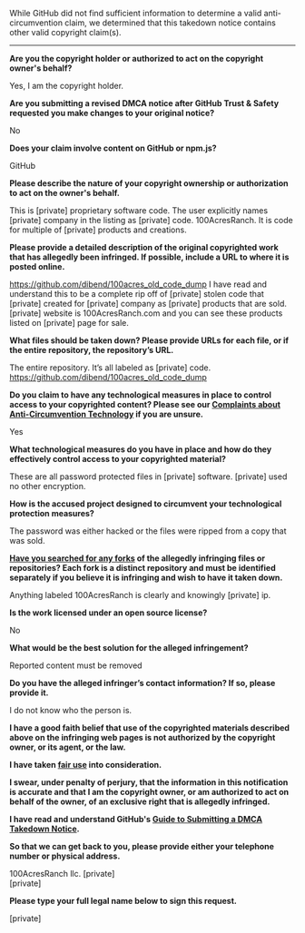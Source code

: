 While GitHub did not find sufficient information to determine a valid anti-circumvention claim, we determined that this takedown notice contains other valid copyright claim(s).

---

**Are you the copyright holder or authorized to act on the copyright owner's behalf?**

Yes, I am the copyright holder.

**Are you submitting a revised DMCA notice after GitHub Trust & Safety requested you make changes to your original notice?**

No

**Does your claim involve content on GitHub or npm.js?**

GitHub

**Please describe the nature of your copyright ownership or authorization to act on the owner's behalf.**

This is [private] proprietary software code. The user explicitly names [private] company in the listing as [private] code. 100AcresRanch. It is code for multiple of [private] products and creations.

**Please provide a detailed description of the original copyrighted work that has allegedly been infringed. If possible, include a URL to where it is posted online.**

https://github.com/dibend/100acres_old_code_dump I have read and understand this to be a complete rip off of [private] stolen code that [private] created for [private] company as [private] products that are sold. [private] website is 100AcresRanch.com and you can see these products listed on [private] page for sale.

**What files should be taken down? Please provide URLs for each file, or if the entire repository, the repository’s URL.**

The entire repository. It’s all labeled as [private] code. https://github.com/dibend/100acres_old_code_dump

**Do you claim to have any technological measures in place to control access to your copyrighted content? Please see our <a href="https://docs.github.com/articles/guide-to-submitting-a-dmca-takedown-notice#complaints-about-anti-circumvention-technology">Complaints about Anti-Circumvention Technology</a> if you are unsure.**

Yes

**What technological measures do you have in place and how do they effectively control access to your copyrighted material?**

These are all password protected files in [private] software. [private] used no other encryption.

**How is the accused project designed to circumvent your technological protection measures?**

The password was either hacked or the files were ripped from a copy that was sold.

**<a href="https://docs.github.com/articles/dmca-takedown-policy#b-what-about-forks-or-whats-a-fork">Have you searched for any forks</a> of the allegedly infringing files or repositories? Each fork is a distinct repository and must be identified separately if you believe it is infringing and wish to have it taken down.**

Anything labeled 100AcresRanch is clearly and knowingly [private] ip.

**Is the work licensed under an open source license?**

No

**What would be the best solution for the alleged infringement?**

Reported content must be removed

**Do you have the alleged infringer’s contact information? If so, please provide it.**

I do not know who the person is.

**I have a good faith belief that use of the copyrighted materials described above on the infringing web pages is not authorized by the copyright owner, or its agent, or the law.**

**I have taken <a href="https://www.lumendatabase.org/topics/22">fair use</a> into consideration.**

**I swear, under penalty of perjury, that the information in this notification is accurate and that I am the copyright owner, or am authorized to act on behalf of the owner, of an exclusive right that is allegedly infringed.**

**I have read and understand GitHub's <a href="https://docs.github.com/articles/guide-to-submitting-a-dmca-takedown-notice/">Guide to Submitting a DMCA Takedown Notice</a>.**

**So that we can get back to you, please provide either your telephone number or physical address.**

100AcresRanch llc. [private]  
[private]  

**Please type your full legal name below to sign this request.**

[private]  
